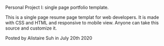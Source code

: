 Personal Project I: single page portfolio template.

This is a single page resume page templat for web developers.
It is made with CSS and HTML and responsive to mobile view.
Anyone can take this source and customize it.

Posted by Alistaire Suh in July 20th 2020
